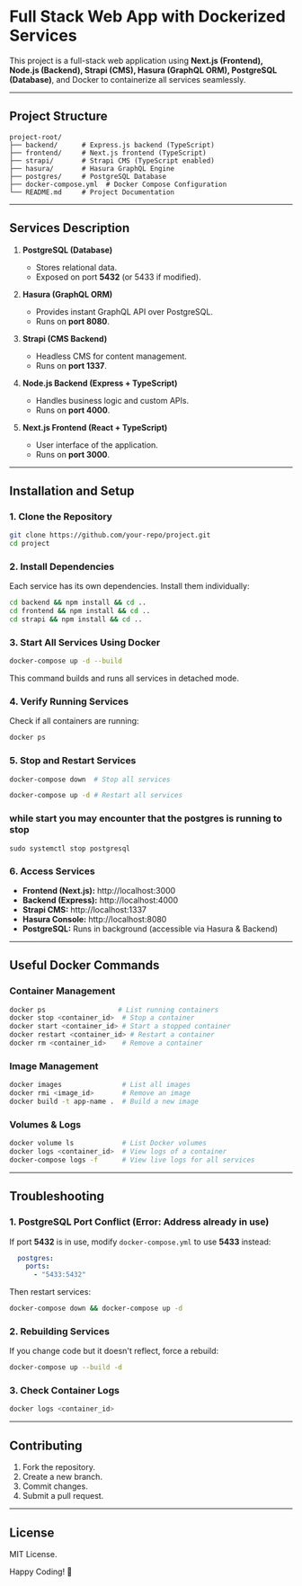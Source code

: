 # Full Stack Web App with Dockerized Services

This project is a full-stack web application using **Next.js (Frontend), Node.js (Backend), Strapi (CMS), Hasura (GraphQL ORM), PostgreSQL (Database)**, and Docker to containerize all services seamlessly.

---
## **Project Structure**

```
project-root/
├── backend/      # Express.js backend (TypeScript)
├── frontend/     # Next.js frontend (TypeScript)
├── strapi/       # Strapi CMS (TypeScript enabled)
├── hasura/       # Hasura GraphQL Engine
├── postgres/     # PostgreSQL Database
├── docker-compose.yml  # Docker Compose Configuration
└── README.md     # Project Documentation
```

---
## **Services Description**

1. **PostgreSQL (Database)**
   - Stores relational data.
   - Exposed on port **5432** (or 5433 if modified).

2. **Hasura (GraphQL ORM)**
   - Provides instant GraphQL API over PostgreSQL.
   - Runs on **port 8080**.

3. **Strapi (CMS Backend)**
   - Headless CMS for content management.
   - Runs on **port 1337**.

4. **Node.js Backend (Express + TypeScript)**
   - Handles business logic and custom APIs.
   - Runs on **port 4000**.

5. **Next.js Frontend (React + TypeScript)**
   - User interface of the application.
   - Runs on **port 3000**.

---
## **Installation and Setup**

### **1. Clone the Repository**
```sh
git clone https://github.com/your-repo/project.git
cd project
```

### **2. Install Dependencies**
Each service has its own dependencies. Install them individually:
```sh
cd backend && npm install && cd ..
cd frontend && npm install && cd ..
cd strapi && npm install && cd ..
```

### **3. Start All Services Using Docker**
```sh
docker-compose up -d --build
```
This command builds and runs all services in detached mode.

### **4. Verify Running Services**
Check if all containers are running:
```sh
docker ps
```

### **5. Stop and Restart Services**
```sh
docker-compose down  # Stop all services

docker-compose up -d # Restart all services
```
### while start you may encounter that the postgres is running to stop 

```
sudo systemctl stop postgresql

```

### **6. Access Services**
- **Frontend (Next.js):** http://localhost:3000
- **Backend (Express):** http://localhost:4000
- **Strapi CMS:** http://localhost:1337
- **Hasura Console:** http://localhost:8080
- **PostgreSQL:** Runs in background (accessible via Hasura & Backend)

---
## **Useful Docker Commands**

### **Container Management**
```sh
docker ps                  # List running containers
docker stop <container_id>  # Stop a container
docker start <container_id> # Start a stopped container
docker restart <container_id> # Restart a container
docker rm <container_id>    # Remove a container
```

### **Image Management**
```sh
docker images               # List all images
docker rmi <image_id>       # Remove an image
docker build -t app-name .  # Build a new image
```

### **Volumes & Logs**
```sh
docker volume ls            # List Docker volumes
docker logs <container_id>  # View logs of a container
docker-compose logs -f      # View live logs for all services
```

---
## **Troubleshooting**

### **1. PostgreSQL Port Conflict (Error: Address already in use)**
If port **5432** is in use, modify `docker-compose.yml` to use **5433** instead:
```yaml
  postgres:
    ports:
      - "5433:5432"
```
Then restart services:
```sh
docker-compose down && docker-compose up -d
```

### **2. Rebuilding Services**
If you change code but it doesn't reflect, force a rebuild:
```sh
docker-compose up --build -d
```

### **3. Check Container Logs**
```sh
docker logs <container_id>
```

---
## **Contributing**
1. Fork the repository.
2. Create a new branch.
3. Commit changes.
4. Submit a pull request.

---
## **License**
MIT License.

Happy Coding! 🚀

